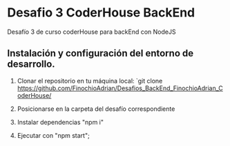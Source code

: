 # Desafio 3 CoderHouse BackEnd

Desafío 3 de curso coderHouse para backEnd con NodeJS

## Instalación y configuración del entorno de desarrollo.

1. Clonar el repositorio en tu máquina local: `git clone https://github.com/FinochioAdrian/Desafios_BackEnd_FinochioAdrian_CoderHouse/

2. Posicionarse en la carpeta del desafío correspondiente

3. Instalar dependencias "npm i"

4. Ejecutar con "npm start";
